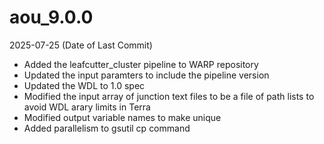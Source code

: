 # aou_9.0.0
2025-07-25 (Date of Last Commit)
* Added the leafcutter_cluster pipeline to WARP repository
* Updated the input paramters to include the pipeline version
* Updated the WDL to 1.0 spec
* Modified the input array of junction text files to be a file of path lists to avoid WDL arary limits in Terra
* Modified output variable names to make unique
* Added parallelism to gsutil cp command